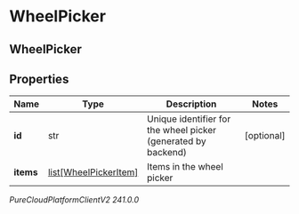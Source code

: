# WheelPicker

## WheelPicker

## Properties

|Name | Type | Description | Notes|
|------------ | ------------- | ------------- | -------------|
| **id** | str | Unique identifier for the wheel picker (generated by backend) | [optional] |
| **items** | [list[WheelPickerItem]](WheelPickerItem) | Items in the wheel picker | |



_PureCloudPlatformClientV2 241.0.0_
